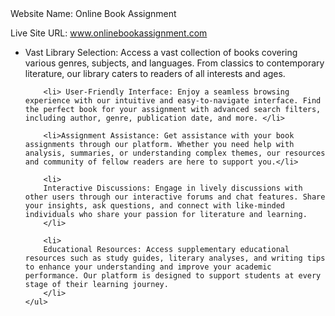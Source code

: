 <div>
    Website Name: Online Book Assignment

Live Site URL: www.onlinebookassignment.com
    <ul>
        <li>
        Vast Library Selection: Access a vast collection of books covering various genres, subjects, and languages. From classics to contemporary literature, our library caters to readers of all interests and ages.
        </li>

        <li> User-Friendly Interface: Enjoy a seamless browsing experience with our intuitive and easy-to-navigate interface. Find the perfect book for your assignment with advanced search filters, including author, genre, publication date, and more. </li>

        <li>Assignment Assistance: Get assistance with your book assignments through our platform. Whether you need help with analysis, summaries, or understanding complex themes, our resources and community of fellow readers are here to support you.</li>

        <li>
        Interactive Discussions: Engage in lively discussions with other users through our interactive forums and chat features. Share your insights, ask questions, and connect with like-minded individuals who share your passion for literature and learning.
        </li>

        <li>
        Educational Resources: Access supplementary educational resources such as study guides, literary analyses, and writing tips to enhance your understanding and improve your academic performance. Our platform is designed to support students at every stage of their learning journey.
        </li>
    </ul>
</div>